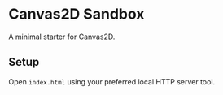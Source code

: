 # Canvas2D Sandbox

A minimal starter for Canvas2D.

## Setup

Open `index.html` using your preferred local HTTP server tool.
